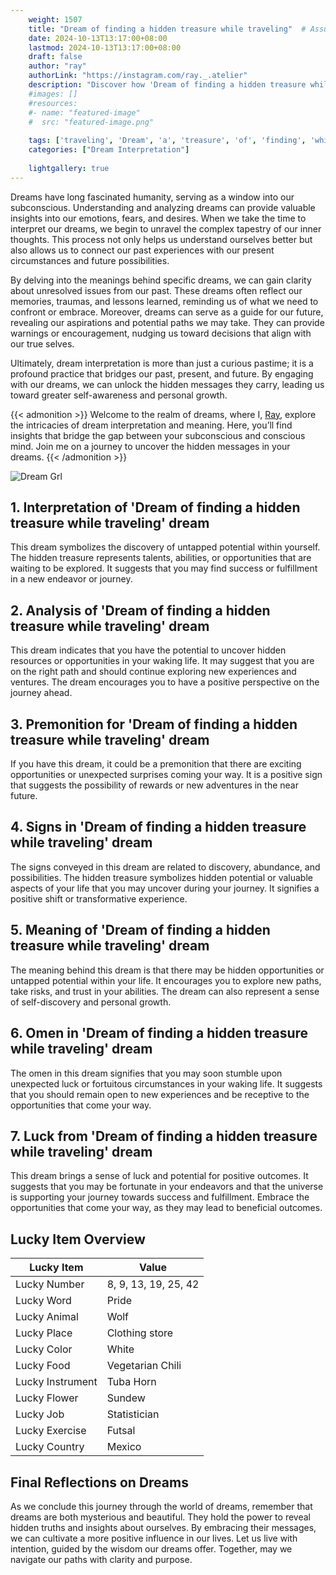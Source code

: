 ```yaml
---
    weight: 1507
    title: "Dream of finding a hidden treasure while traveling"  # Assuming 'title' column exists
    date: 2024-10-13T13:17:00+08:00
    lastmod: 2024-10-13T13:17:00+08:00
    draft: false
    author: "ray"
    authorLink: "https://instagram.com/ray._.atelier"
    description: "Discover how 'Dream of finding a hidden treasure while traveling' can interpret your future and uncover its significant meanings in your life."
    #images: []
    #resources:
    #- name: "featured-image"
    #  src: "featured-image.png"
    
    tags: ['traveling', 'Dream', 'a', 'treasure', 'of', 'finding', 'while', 'hidden']
    categories: ["Dream Interpretation"]
    
    lightgallery: true
---
```

    
Dreams have long fascinated humanity, serving as a window into our subconscious. Understanding and analyzing dreams can provide valuable insights into our emotions, fears, and desires. When we take the time to interpret our dreams, we begin to unravel the complex tapestry of our inner thoughts. This process not only helps us understand ourselves better but also allows us to connect our past experiences with our present circumstances and future possibilities.

By delving into the meanings behind specific dreams, we can gain clarity about unresolved issues from our past. These dreams often reflect our memories, traumas, and lessons learned, reminding us of what we need to confront or embrace. Moreover, dreams can serve as a guide for our future, revealing our aspirations and potential paths we may take. They can provide warnings or encouragement, nudging us toward decisions that align with our true selves.

Ultimately, dream interpretation is more than just a curious pastime; it is a profound practice that bridges our past, present, and future. By engaging with our dreams, we can unlock the hidden messages they carry, leading us toward greater self-awareness and personal growth.

{{< admonition >}}
Welcome to the realm of dreams, where I, [Ray](https://instagram.com/ray._.atelier), explore the intricacies of dream interpretation and meaning. Here, you’ll find insights that bridge the gap between your subconscious and conscious mind. Join me on a journey to uncover the hidden messages in your dreams.
{{< /admonition >}}

![Dream Grl](https://cdn.pixabay.com/photo/2017/11/02/03/35/gothic-2910057_1280.jpg "Dream Grl")

## 1. Interpretation of 'Dream of finding a hidden treasure while traveling' dream
 This dream symbolizes the discovery of untapped potential within yourself. The hidden treasure represents talents, abilities, or opportunities that are waiting to be explored. It suggests that you may find success or fulfillment in a new endeavor or journey.

## 2. Analysis of 'Dream of finding a hidden treasure while traveling' dream
 This dream indicates that you have the potential to uncover hidden resources or opportunities in your waking life. It may suggest that you are on the right path and should continue exploring new experiences and ventures. The dream encourages you to have a positive perspective on the journey ahead.

## 3. Premonition for 'Dream of finding a hidden treasure while traveling' dream
 If you have this dream, it could be a premonition that there are exciting opportunities or unexpected surprises coming your way. It is a positive sign that suggests the possibility of rewards or new adventures in the near future.

## 4. Signs in 'Dream of finding a hidden treasure while traveling' dream
 The signs conveyed in this dream are related to discovery, abundance, and possibilities. The hidden treasure symbolizes hidden potential or valuable aspects of your life that you may uncover during your journey. It signifies a positive shift or transformative experience.

## 5. Meaning of 'Dream of finding a hidden treasure while traveling' dream
 The meaning behind this dream is that there may be hidden opportunities or untapped potential within your life. It encourages you to explore new paths, take risks, and trust in your abilities. The dream can also represent a sense of self-discovery and personal growth.

## 6. Omen in 'Dream of finding a hidden treasure while traveling' dream
 The omen in this dream signifies that you may soon stumble upon unexpected luck or fortuitous circumstances in your waking life. It suggests that you should remain open to new experiences and be receptive to the opportunities that come your way.

## 7. Luck from 'Dream of finding a hidden treasure while traveling' dream
 This dream brings a sense of luck and potential for positive outcomes. It suggests that you may be fortunate in your endeavors and that the universe is supporting your journey towards success and fulfillment. Embrace the opportunities that come your way, as they may lead to beneficial outcomes.

## Lucky Item Overview
| Lucky Item          | Value              |
|---------------|--------------------|
| Lucky Number        | 8, 9, 13, 19, 25, 42  |
| Lucky Word          | Pride |
| Lucky Animal        | Wolf |
| Lucky Place         | Clothing store     |
| Lucky Color         | White     |
| Lucky Food          | Vegetarian Chili      |
| Lucky Instrument    | Tuba Horn |
| Lucky Flower        | Sundew    |
| Lucky Job           | Statistician       |
| Lucky Exercise      | Futsal  |
| Lucky Country       | Mexico    |


##  Final Reflections on Dreams

As we conclude this journey through the world of dreams, remember that dreams are both mysterious and beautiful. They hold the power to reveal hidden truths and insights about ourselves. By embracing their messages, we can cultivate a more positive influence in our lives. Let us live with intention, guided by the wisdom our dreams offer. Together, may we navigate our paths with clarity and purpose.
